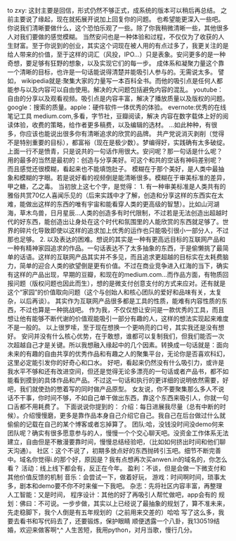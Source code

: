 to zxy:
    这封主要是回信，形式仍然不够正式，成系统的版本可以稍后再总结。
    之前主要说了缘起，现在就拓展开说加上回复你的问题。
    也希望能更深入一些吧。
    你说我们清晰要做什么，这个恐怕乐观了一些。除了你我稍微清晰一些，其他很多人对我们要做的感觉模糊。
    当然安问也是一种体验和过程，不仅仅为了收获的人生财富。至于你说到的创业，其实这个词现在被人用的有点过多了，我更关注的是给人带来的价值，至于这样的词汇（风投，IPO...）只是表象。安问更多的是一种奇想，要足够有狂野的想象，以及实现它们的每一步。
    成体系和凝聚力量这个靠一个清晰的目标，也许是一句话能说得清楚并能吸引人参与的。无需说太多。
    譬如，
    wikipedia就是:聚集大家的力量写一本百科全书。而他的吸引点是任何人都能参与以及内容可以自由使用。解决的大问题包括避免内容的混乱。
    youtube：自由的分享以及观看视频。吸引点是内容丰富，解决了播放质量以及版权的问题。
    google：搜索的质量。apple：硬件软件一体优秀的体验。
    evernote:优秀的在线笔记工具
    medium.com,多看，字节社，豆瓣阅读，解决 内容在数字载体上好的阅读体验，收费的策略，给作者更多稿费，以及编辑的选材。
    ...如此种种，有很多，你应该也能说出很多你有清晰追求的欣赏的品牌。
    共产党说消灭剥削（觉得不是特别重要的目标），都富裕（现在是极少数）。梦编得好，实践确有太多破绽。
    上面一行不是愤青，只是说共的一句话作用很大。安问呢？那一句话是什么呢？
    用的最多的当然是最初的：创造与分享美好。可这个和共的空话有神码差别呢？
    而且感觉还很模糊，看起来也不能填饱肚子。
    模糊在于那个美好，是人类中最抽象和模糊的字眼。若是说好看的视频倒是能清晰很多。模糊在于审美标准的差异，甲之糖，乙之毒。
    当初放上这七个字，是觉得：
    1. 有一种审美标准是人类共有的雅俗共赏70亿人喜闻乐见的（后来实践中才了解，创造和分享这样的东西实在太难，能做出这样的东西的唯有宇宙和能看穿人类的更高级的智慧）。比如山河湖海，草木鸟兽，日月星辰...人类的创造多有时代限制，不过若是无法创造出超越时代的好东西，能创造出让身处在这个时代和氛围里的人能欣赏的东西就足够了。世界的碎片化导致即使以这样的追求加上优秀的运作也只能吸引很小一部分人，不过那也足够。
    2. 以及表达的困难。想说的其实是一种有更高远目标的互联网产品和一种有精神家园追求的作品。一句话表达不了太多抽象的东西，于是偷懒挑了最简单的话语。这样的互联网产品其实并不多见，而且追求更超越的目标实在太耗费脑力，简单的迎合人类的欲望倒是更有价值。不过在商业竞争进入红海的当下，确实有这样的产品出现，早期的豆瓣，和现在的medium.com...而作品方面，有物质回报问题（版权问题也因此而生），想的是微支付创意支付的方式来应对。还有就是这个“家园”的价值取向问题（这个与创始人和核心团队的爱好和品味有关，太复杂，以后再谈）。 其实作为互联网产品很多都是工具的性质，能难有内容性质的东西，不过也算是一种挑战吧。
    作为我，不仅仅想让安问是一款优秀的工具，而且想让他有能够不断代谢的价值观能吸引一部分有趣的人，这样的想法实现起来难度不是一般的。
    以上很罗嗦，至于现在想换一个更响亮的口号，其实我还是没有想好。
    安问并没有什么核心优势，在于敢想，谁都可以复制我们，但我们能否一次次超越自己才是关键。所以我想融入缘起中的几个因素。转换成一句话就是：面向未来的有趣的自由共享的优秀作品和有趣之人的聚集平台，无论你是否喜欢科幻，这里必定能引发你的好奇心和口水。
    好吧，看起来仍然没有什么吸引力，或许是我水平不够和还有改进空间，但还是觉得无论多漂亮的一句话或者产品书，都不如能看到摸到的具体作品和产品。不过这一句话和执行的更详细的说明依然需要，好吧，我们就使劲的憋着写的同时做产品原型。
    女友说，你不要聚集那么多人不说话不干事，你时间不够，不如自己单干做出东西，靠这个东西来吸引人，你就一句口舌都不用耗费了。
    下面说说你提到的：
    介绍：每日进展我尽量（总有中断的时候）。介绍慢慢磨，更多是靠作品本身自己介绍它自己。我自己在后台做过什么就偷偷的记载在自己的某个博客或者忘掉算了。
    团队:哈，没钱没时间没demo何来团队呢？确实有很多愿意参与的人，慢慢一个个交心聊天吧。没资金工作体系无法建立，自由但是不散漫要靠时间，慢慢总结经验吧，（比如如何挤出时间和他们聊天沟通）。
    社区：这个不说了，初期多放点好的东西抛砖引玉吧。细节不断完善中。域名你觉得i.的那个好，原因是？我有点想再次买anwen.in的域名的，你怎么看？
    活动：线上线下都会有，反正在今年。
    盈利：不谈，但是会做一下微支付和其他价值反馈的机制
    音乐：会尝试一下，做着好玩，
    游戏：时间啊时间，琐事太多，剧本和demo要不你不时来催一下我吧。
    杂志：先将社区内容丰富，再整理
    人工智能：又是时间，
    程序设计：其他的好了再吸引人帮忙做吧，app会有的
    规划：佛曰：不可说。一步步做，其实以上已经说了最抽象的规划了，算不准未来，先走稳脚下，我个人倒是有五年规划的（之前用来交差的）哈哈
    写了这么多，我要去看书和写代码去了，还要锻炼，保护眼睛
    顺便透露一个八卦，我130519结婚，欢迎来做客啊^,^
    人生苦短，我用python，对月当歌，慢行几分。
    
